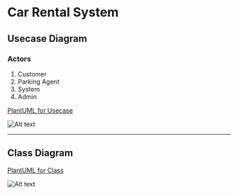 # Car Rental  System

## Usecase Diagram
### Actors
1. Customer
2. Parking Agent
3. System
4. Admin


[PlantUML for Usecase](https://www.plantuml.com/plantuml/uml/ZPBFRjim3CRlUWgYEJkjhQ1TXo1eaEiEnR8z02lHZX1PCYGvHVRdtISxbMS17Z0PCFWHFtsaGBxuW2xqhMQQwW31WbFDAO1KZaHGrZ0KmJguErvzeFOEq8DFkRribHbJ-94wz3xObjoG4mbxHNTMfe5zGoQCU8Si7c133JIDfh-GjX61rU5X-7v627fF0dr4ZYVx3liBAerlcaQZxmTUmkgn5kAvdgDxxrLZuDZPaBXgYVjAhRqGfE9-ndDOVUAIruyiQ-8RdWc2EWjAP1axg6lnzY3ct2jU8SVu4jR5od2XanAQ4bWbC7-zG1CTnNboh6BX9tn-4ZZd3kXF2QWM0KTI1H3ePEBunB6Rxtgz_hMxDVqPOBjLHkXUaj_jsCst6DQbA3Ae8KCEjVg1m-9yeFp_K9PDJygbaPJJH79sjbYnu3-W-zPALL_1OI2VPhp4Vh6DClVnR_lakPauzfinDYxTjkYx0lmWghdWauX7G27jkod6fvUPh79PLhdaZ7MOtyvqDUdfVgvvhZT3swbhZ74rY_aitamnOozaPD_gFm00)

![Alt text](https://www.plantuml.com/plantuml/png/ZPBFRjim3CRlUWgYEJkjhQ1TXo1eaEiEnR8z02lHZX1PCYGvHVRdtISxbMS17Z0PCFWHFtsaGBxuW2xqhMQQwW31WbFDAO1KZaHGrZ0KmJguErvzeFOEq8DFkRribHbJ-94wz3xObjoG4mbxHNTMfe5zGoQCU8Si7c133JIDfh-GjX61rU5X-7v627fF0dr4ZYVx3liBAerlcaQZxmTUmkgn5kAvdgDxxrLZuDZPaBXgYVjAhRqGfE9-ndDOVUAIruyiQ-8RdWc2EWjAP1axg6lnzY3ct2jU8SVu4jR5od2XanAQ4bWbC7-zG1CTnNboh6BX9tn-4ZZd3kXF2QWM0KTI1H3ePEBunB6Rxtgz_hMxDVqPOBjLHkXUaj_jsCst6DQbA3Ae8KCEjVg1m-9yeFp_K9PDJygbaPJJH79sjbYnu3-W-zPALL_1OI2VPhp4Vh6DClVnR_lakPauzfinDYxTjkYx0lmWghdWauX7G27jkod6fvUPh79PLhdaZ7MOtyvqDUdfVgvvhZT3swbhZ74rY_aitamnOozaPD_gFm00)

---


## Class Diagram

[PlantUML for Class](https://www.plantuml.com/plantuml/uml/TLF1Jjn03BtdAtmCXVn0j5gnfQrQ2H0IYBitSSE8P2OQEz0LzD-xJYP39bjoyZmxzhEVVSc2NeQkpN3Fuh4IUAGdKxK4cyqCRRTl6HJWgRbr9ToBDxR9u1oGsJJsmLJF9FbPzZVBuh_lHG5Nw2557lnGFQ-mHxGfSEF4-UfmV6V7BzAwG_zyh7lVEpcbPkeIVbbHyxSdAc7lN4je5NW9oSkvCwLk-8SdcaXdIMgbS8s-eV5vwlk9jZOLzZtLdqHSkQx7IXH8dMbtYgMrYs8REMPPrI8pVBVYqLQKjdaE3SbYy37wZv5rv0ksfaQXHNY8_cQuR_7mrQ6lrsFiFtWnb723_MOI_WAk3SjcmNkxrJByv5vrfehaPn4PsZQ4tX0pDZJviAuN6NBkdLo0cW-7dfJYGlbTLRd1_aVrWSdVOaUwayRRPkBD_EfylTnJJqno5npv6OpfOzRtOkWBsDMTiR160yTTGrR2rAR8jz34SeHvFJrA7UmCVjOjbB20vgXPxPo2KS8CpI4gSKwraHBKNCYv93lowxshY7aM7k9Pw3_fJrFCE5KPpLiNLq5CHopOzSV6nZtgI64wLayHxDnW5NF3lgL9ZKD72jrDXXQEkWPiizdjSOI2hATfM506ZbdknsT23IAJwRojaH0SRrnVyuKYFwqGhoEzGb-l9tFjvek2E16hInSNh51PFB7UoMwomeM650i14aI9VLI1BqKHrLxZAlKQItEjdN6vrgxaxBCioQB-gDNolwBOJek_1jCBkIHR3rtx3m00)

![Alt text](https://www.plantuml.com/plantuml/png/TLF1Jjn03BtdAtmCXVn0j5gnfQrQ2H0IYBitSSE8P2OQEz0LzD-xJYP39bjoyZmxzhEVVSc2NeQkpN3Fuh4IUAGdKxK4cyqCRRTl6HJWgRbr9ToBDxR9u1oGsJJsmLJF9FbPzZVBuh_lHG5Nw2557lnGFQ-mHxGfSEF4-UfmV6V7BzAwG_zyh7lVEpcbPkeIVbbHyxSdAc7lN4je5NW9oSkvCwLk-8SdcaXdIMgbS8s-eV5vwlk9jZOLzZtLdqHSkQx7IXH8dMbtYgMrYs8REMPPrI8pVBVYqLQKjdaE3SbYy37wZv5rv0ksfaQXHNY8_cQuR_7mrQ6lrsFiFtWnb723_MOI_WAk3SjcmNkxrJByv5vrfehaPn4PsZQ4tX0pDZJviAuN6NBkdLo0cW-7dfJYGlbTLRd1_aVrWSdVOaUwayRRPkBD_EfylTnJJqno5npv6OpfOzRtOkWBsDMTiR160yTTGrR2rAR8jz34SeHvFJrA7UmCVjOjbB20vgXPxPo2KS8CpI4gSKwraHBKNCYv93lowxshY7aM7k9Pw3_fJrFCE5KPpLiNLq5CHopOzSV6nZtgI64wLayHxDnW5NF3lgL9ZKD72jrDXXQEkWPiizdjSOI2hATfM506ZbdknsT23IAJwRojaH0SRrnVyuKYFwqGhoEzGb-l9tFjvek2E16hInSNh51PFB7UoMwomeM650i14aI9VLI1BqKHrLxZAlKQItEjdN6vrgxaxBCioQB-gDNolwBOJek_0jCBkIHR3rtx3m00)
